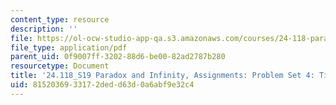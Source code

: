 ```yaml
---
content_type: resource
description: ''
file: https://ol-ocw-studio-app-qa.s3.amazonaws.com/courses/24-118-paradox-and-infinity-spring-2019/8152036933172dedd63d0a6abf9e32c4_MIT24_118S19_ProblemSet4.pdf
file_type: application/pdf
parent_uid: 0f9007ff-3202-88d6-be00-82ad2787b280
resourcetype: Document
title: '24.118_S19 Paradox and Infinity, Assignments: Problem Set 4: Time Travel'
uid: 81520369-3317-2ded-d63d-0a6abf9e32c4
---
```

